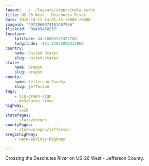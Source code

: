 ```yaml
---
layout: ../../layouts/sign/single.astro
title: US-26 West - Deschutes River
date: 2018-10-13 14:01:23 +0000 +0000
imageid: "4973960974181467956"
flickrid: "30435458237"
location:
    latitude: 44.76085557433788
    longitude: -121.22825096213968
country:
    name: United States
    slug: united-states
state:
    name: Oregon
    slug: oregon
county:
    name: Jefferson County
    slug: jefferson
tags:
    - big-green-sign
    - deschutes-river
highway:
    - us26
statePages:
    - state/oregon
countyPages:
    - state/oregon/jefferson
oregonhighway:
    - warm-springs-highway

---
```

Crossing the Deschutes River on US-26 West - Jefferson County.
